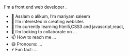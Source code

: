 I'm a front end web developer .
- 👋 Asslam o alikum, I’m mariyam saleem
- 👀 I’m interested in creating websites 
- 🌱 I’m currently learning html5,CSS3 and javascript,react,
- 💞️ I’m looking to collaborate on ...
- 📫 How to reach me ...
- 😄 Pronouns: ...
- ⚡ Fun fact: ...

<!---
mariyamsaleem32/mariyamsaleem32 is a ✨ special ✨ repository because its `README.md` (this file) appears on your GitHub profile.
You can click the Preview link to take a look at your changes.
--->
